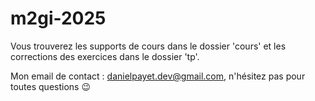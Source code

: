 # m2gi-2025

Vous trouverez les supports de cours dans le dossier 'cours' et les corrections des exercices dans le dossier 'tp'.

Mon email de contact : danielpayet.dev@gmail.com, n'hésitez pas pour toutes questions 😉
